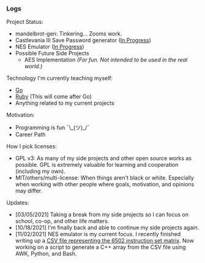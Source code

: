 ### Logs

Project Status:
- mandelbrot-gen: Tinkering... Zooms work.
- Castlevania III Save Password generator ([In Progress](https://github.com/mrniceguy127/castlevania-iii-password-save-gen-c-sharp))
- NES Emulator ([In Progress](https://github.com/mrniceguy127/nes-emu))
- Possible Future Side Projects
  - AES Implementation *(For fun. Not intended to be used in the real world.)*

Technology I'm currently teaching myself:
- [Go](https://www.amazon.com/Programming-Language-Addison-Wesley-Professional-Computing/dp/0134190440/ref=sr_1_9?dchild=1&keywords=golang&qid=1635724747&sr=8-9)
- [Ruby](https://www.amazon.com/Ruby-Programming-Language-Everything-Need-ebook/dp/B0026OR3JO/ref=sr_1_4?crid=237J648G56NIM&dchild=1&keywords=ruby+programming&qid=1635881146&s=digital-text&sprefix=ruby+pro%2Cdigital-text%2C146&sr=1-4) (This will come after Go)
- Anything related to my current projects

Motivation:
- Programming is fun ¯\\\_(ツ)\_/¯
- Career Path

How I pick licenses:
- GPL v3: As many of my side projects and other open source works as possible. GPL is extremely valuable for learning and cooperation (including my own).
- MIT/others/multi-license: When things aren't black or white. Especially when working with other people where goals, motivation, and opinions may differ.

Updates:
- [03/05/2021] Taking a break from my side projects so I can focus on school, co-op, and other life matters.
- [10/18/2021] I'm finally back and able to continue my side projects again.
- [11/02/2021] NES emulator is my current focus. I recently finished writing up a [CSV file representing the 6502 instruction set matrix](https://gist.github.com/mrniceguy127/356a06ac20bf72106305e43b2897bc62). Now working on a script to generate a C++ array from the CSV file using AWK, Python, and Bash.

